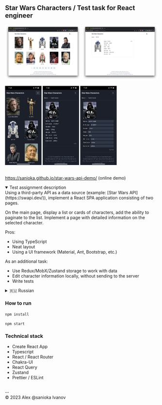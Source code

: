 ## Star Wars Characters / Test task for React engineer 

<div>
  <img src="https://raw.githubusercontent.com/sanioka/star-wars-api/main/screenshots/desktop/desktop-screen1.jpg" width="250" alt="App demo screenshot">
  <img src="https://raw.githubusercontent.com/sanioka/star-wars-api/main/screenshots/desktop/desktop-screen2.jpg" width="250" alt="App demo screenshot">
</div>
<br>
<div>
  <img src="https://raw.githubusercontent.com/sanioka/star-wars-api/main/screenshots/mobile/mobile-screen1.jpg" width="120" alt="App demo screenshot">
  <img src="https://raw.githubusercontent.com/sanioka/star-wars-api/main/screenshots/mobile/mobile-screen2.jpg" width="120" alt="App demo screenshot">
  <img src="https://raw.githubusercontent.com/sanioka/star-wars-api/main/screenshots/mobile/mobile-screen3.jpg" width="120" alt="App demo screenshot">
</div>

<br> 

https://sanioka.github.io/star-wars-api-demo/ (online demo)

<details open><summary>Test assignment description</summary>
Using a third-party API as a data source (example: [Star Wars API](https://swapi.dev/)), implement a React SPA application consisting of two pages.

On the main page, display a list or cards of characters, add the ability to paginate to the list.
Implement a page with detailed information on the selected character.

Pros:

* Using TypeScript
* Neat layout
* Using a UI framework (Material, Ant, Bootstrap, etc.)

As an additional task:

* Use Redux/MobX/Zustand storage to work with data
* Edit character information locally, without sending to the server
* Write tests
</details>

<details><summary>🇷🇺 Russian</summary>

Используя стороннее API в качестве источника данных (пример: [Star Wars API](https://swapi.dev/) ), реализовать SPA
приложение React, состоящее из двух страниц.

На главной странице отобразить список или карточки персонажей, к списку добавить возможность пагинации.
Реализовать страницу с подробной информацией по выбранному персонажу.

Плюсы:

* Использование TypeScript
* Аккуратная верстка
* Использование UI фреймворка (Material, Ant, Bootstrap и т.п.)

В качестве дополнительного задания:

* Для работы с данными использовать хранилище Redux/MobX/Zustand
* Редактировать информацию о персонаже локально, без отправки на сервер
* Написать тесты

</details>

### How to run

`npm install`

`npm start`

### Technical stack

* Create React App
* Typescript
* React / React Router
* Chakra-UI
* React Query
* Zustand
* Prettier / ESLint

<br>
--<br>
&copy; 2023 Alex @sanioka Ivanov
